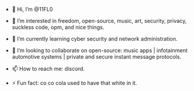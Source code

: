 - 👋 Hi, I’m @11FL0
- 👀 I’m interested in freedom, open-source, music, art, security, privacy, suckless code, opm, and nice things.
- 🌱 I’m currently learning cyber security and network administration.
- 💞️ I’m looking to collaborate on open-source: music apps | infotainment automotive systems | private and secure instant message protocols.
- 📫 How to reach me: discord.

- ⚡ Fun fact: co co cola used to have that white in it.

<!---
11FL0/11FL0 is a ✨ special ✨ repository because its `README.md` (this file) appears on your GitHub profile.
You can click the Preview link to take a look at your changes.
--->
